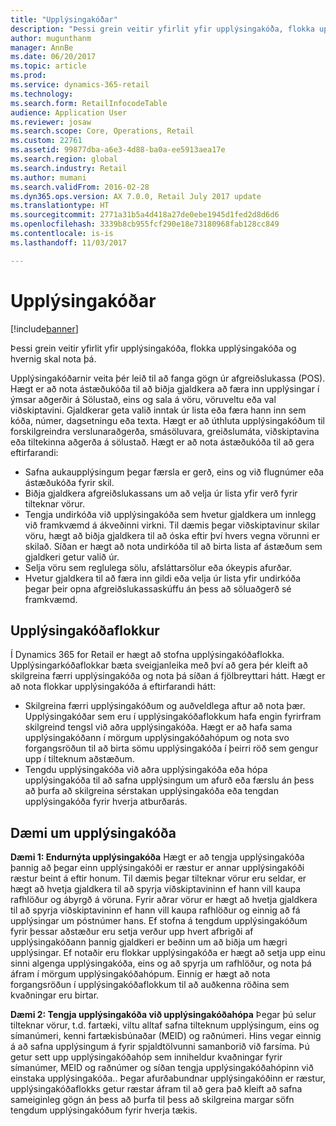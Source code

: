 ```yaml
---
title: "Upplýsingakóðar"
description: "Þessi grein veitir yfirlit yfir upplýsingakóða, flokka upplýsingakóða og hvernig skal nota þá."
author: mugunthanm
manager: AnnBe
ms.date: 06/20/2017
ms.topic: article
ms.prod: 
ms.service: dynamics-365-retail
ms.technology: 
ms.search.form: RetailInfocodeTable
audience: Application User
ms.reviewer: josaw
ms.search.scope: Core, Operations, Retail
ms.custom: 22761
ms.assetid: 99877dba-a6e3-4d88-ba0a-ee5913aea17e
ms.search.region: global
ms.search.industry: Retail
ms.author: mumani
ms.search.validFrom: 2016-02-28
ms.dyn365.ops.version: AX 7.0.0, Retail July 2017 update
ms.translationtype: HT
ms.sourcegitcommit: 2771a31b5a4d418a27de0ebe1945d1fed2d8d6d6
ms.openlocfilehash: 3339b8cb955fcf290e18e73180968fab128cc849
ms.contentlocale: is-is
ms.lasthandoff: 11/03/2017

---
```


# <a name="info-codes"></a>Upplýsingakóðar

[!include[banner](includes/banner.md)]


Þessi grein veitir yfirlit yfir upplýsingakóða, flokka upplýsingakóða og hvernig skal nota þá.

Upplýsingakóðarnir veita þér leið til að fanga gögn úr afgreiðslukassa (POS). Hægt er að nota ástæðukóða til að biðja gjaldkera að færa inn upplýsingar í ýmsar aðgerðir á Sölustað, eins og sala á vöru, vöruveltu eða val viðskiptavini. Gjaldkerar geta valið inntak úr lista eða færa hann inn sem kóða, númer, dagsetningu eða texta. Hægt er að úthluta upplýsingakóðum til forskilgreindra verslunaraðgerða, smásöluvara, greiðslumáta, viðskiptavina eða tiltekinna aðgerða á sölustað. Hægt er að nota ástæðukóða til að gera eftirfarandi:
-   Safna aukaupplýsingum þegar færsla er gerð, eins og við flugnúmer eða ástæðukóða fyrir skil.
-   Biðja gjaldkera afgreiðslukassans um að velja úr lista yfir verð fyrir tilteknar vörur.
-   Tengja undirkóða við upplýsingakóða sem hvetur gjaldkera um innlegg við framkvæmd á ákveðinni virkni. Til dæmis þegar viðskiptavinur skilar vöru, hægt að biðja gjaldkera til að óska eftir því hvers vegna vörunni er skilað. Síðan er hægt að nota undirkóða til að birta lista af ástæðum sem gjaldkeri getur valið úr.
-   Selja vöru sem reglulega sölu, afsláttarsölur eða ókeypis afurðar.
-   Hvetur gjaldkera til að færa inn gildi eða velja úr lista yfir undirkóða þegar þeir opna afgreiðslukassaskúffu án þess að söluaðgerð sé framkvæmd.

## <a name="info-codes-group"></a>Upplýsingakóðaflokkur
Í Dynamics 365 for Retail er hægt að stofna upplýsingakóðaflokka. Upplýsingarkóðaflokkar bæta sveigjanleika með því að gera þér kleift að skilgreina færri upplýsingakóða og nota þá síðan á fjölbreyttari hátt. Hægt er að nota flokkar upplýsingakóða á eftirfarandi hátt:
-   Skilgreina færri upplýsingakóðum og auðveldlega aftur að nota þær. Upplýsingakóðar sem eru í upplýsingakóðaflokkum hafa engin fyrirfram skilgreind tengsl við aðra upplýsingakóða. Hægt er að hafa sama upplýsingakóðann í mörgum upplýsingakóðahópum og nota svo forgangsröðun til að birta sömu upplýsingakóða í þeirri röð sem gengur upp í tilteknum aðstæðum.
-   Tengdu upplýsingakóða við aðra upplýsingakóða eða hópa upplýsingakóða til að safna upplýsingum um afurð eða færslu án þess að þurfa að skilgreina sérstakan upplýsingakóða eða tengdan upplýsingakóða fyrir hverja atburðarás.

## <a name="info-code-examples"></a>Dæmi um upplýsingakóða
**Dæmi 1: Endurnýta upplýsingakóða** Hægt er að tengja upplýsingakóða þannig að þegar einn upplýsingakóði er ræstur er annar upplýsingakóði ræstur beint á eftir honum. Til dæmis þegar tilteknar vörur eru seldar, er hægt að hvetja gjaldkera til að spyrja viðskiptavininn ef hann vill kaupa rafhlöður og ábyrgð á vöruna. Fyrir aðrar vörur er hægt að hvetja gjaldkera til að spyrja viðskiptavininn ef hann vill kaupa rafhlöður og einnig að fá upplýsingar um póstnúmer hans. Ef stofna á tengdum upplýsingakóðum fyrir þessar aðstæður eru setja verður upp hvert afbrigði af upplýsingakóðann þannig gjaldkeri er beðinn um að biðja um hægri upplýsingar. Ef notaðir eru flokkar upplýsingakóða er hægt að setja upp einu sinni algenga upplýsingakóða, eins og að spyrja um rafhlöður, og nota þá áfram í mörgum upplýsingakóðahópum. Einnig er hægt að nota forgangsröðun í upplýsingakóðaflokkum til að auðkenna röðina sem kvaðningar eru birtar.


**Dæmi 2: Tengja upplýsingakóða við upplýsingakóðahópa** Þegar þú selur tilteknar vörur, t.d. fartæki, viltu alltaf safna tilteknum upplýsingum, eins og símanúmeri, kenni fartækisbúnaðar (MEID) og raðnúmeri. Hins vegar einnig á að safna upplýsingum á fyrir spjaldtölvunni samanborið við farsíma. Þú getur sett upp upplýsingakóðahóp sem inniheldur kvaðningar fyrir símanúmer, MEID og raðnúmer og síðan tengja upplýsingakóðahópinn við einstaka upplýsingakóða.. Þegar afurðabundnar upplýsingakóðinn er ræstur, upplýsingakóðaflokks getur ræstar áfram til að gera það kleift að safna sameiginleg gögn án þess að þurfa til þess að skilgreina margar söfn tengdum upplýsingakóðum fyrir hverja tækis.

 



